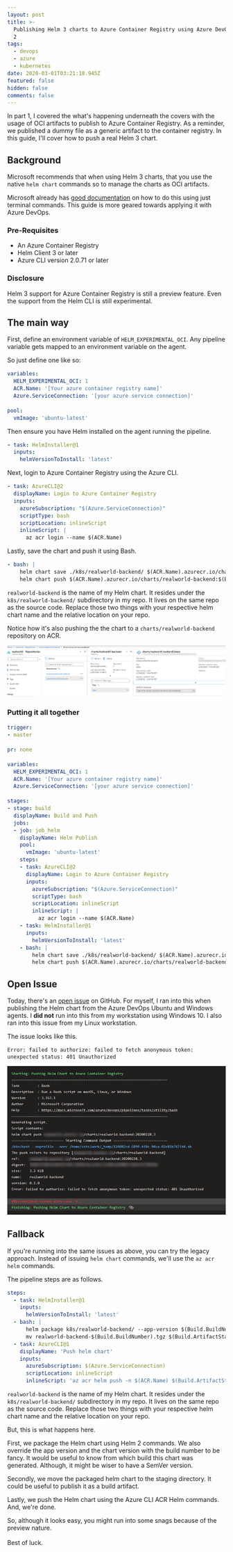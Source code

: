 ```yaml
---
layout: post
title: >-
  Publishing Helm 3 charts to Azure Container Registry using Azure DevOps - Part
  2
tags:
  - devops
  - azure
  - kubernetes
date: 2020-03-01T03:21:18.945Z
featured: false
hidden: false
comments: false
---
```

In part 1, I covered the what's happening underneath the covers with the usage of OCI artifacts to publish to Azure Container Registry. As a reminder, we published a dummy file as a generic artifact to the container registry. In this guide, I'll cover how to push a real Helm 3 chart.

<!--more-->

## Background

Microsoft recommends that when using Helm 3 charts, that you use the native `helm chart` commands so to manage the charts as OCI artifacts. 

Microsoft already has [good documentation](https://docs.microsoft.com/en-us/azure/container-registry/container-registry-helm-repos) on how to do this using just terminal commands. This guide is more geared towards applying it with Azure DevOps.

### Pre-Requisites

* An Azure Container Registry
* Helm Client 3 or later
* Azure CLI version 2.0.71 or later

### Disclosure

Helm 3 support for Azure Container Registry is still a preview feature. Even the support from the Helm CLI is still experimental.

## The main way

First, define an environment variable of `HELM_EXPERIMENTAL_OCI`. Any pipeline variable gets mapped to an environment variable on the agent. 

So just define one like so:

```yaml
variables:
  HELM_EXPERIMENTAL_OCI: 1
  ACR.Name: '[Your azure container registry name]'
  Azure.ServiceConnection: '[your azure service connection]'

pool:
  vmImage: 'ubuntu-latest'
```

Then ensure you have Helm installed on the agent running the pipeline.

```yaml
- task: HelmInstaller@1
  inputs:
    helmVersionToInstall: 'latest'
```

Next, login to Azure Container Registry using the Azure CLI.

```yaml
- task: AzureCLI@2
  displayName: Login to Azure Container Registry
  inputs:
    azureSubscription: "$(Azure.ServiceConnection)"
    scriptType: bash
    scriptLocation: inlineScript
    inlineScript: |
      az acr login --name $(ACR.Name)
```

Lastly, save the chart and push it using Bash.

```yaml
- bash: |
    helm chart save ./k8s/realworld-backend/ $(ACR.Name).azurecr.io/charts/realworld-backend:$(Build.BuildNumber)
    helm chart push $(ACR.Name).azurecr.io/charts/realworld-backend:$(Build.BuildNumber)
```

`realworld-backend` is the name of my Helm chart. It resides under the `k8s/realworld-backend/` subdirectory in my repo. It lives on the same repo as the source code. Replace those two things with your respective helm chart name and the relative location on your repo. 

Notice how it's also pushing the the chart to a `charts/realworld-backend` repository on ACR.

![](/assets/uploads/2020-02-29_23-05-58.png#wide "Uploaded Chart to Container Registry")

### Putting it all together

```yaml
trigger:
- master

pr: none

variables:
  HELM_EXPERIMENTAL_OCI: 1
  ACR.Name: '[Your azure container registry name]'
  Azure.ServiceConnection: '[your azure service connection]'

stages:
- stage: build
  displayName: Build and Push
  jobs:  
  - job: job_helm
    displayName: Helm Publish
    pool:
      vmImage: 'ubuntu-latest'
    steps:
    - task: AzureCLI@2
      displayName: Login to Azure Container Registry
      inputs:
        azureSubscription: "$(Azure.ServiceConnection)"
        scriptType: bash
        scriptLocation: inlineScript
        inlineScript: |
          az acr login --name $(ACR.Name)
    - task: HelmInstaller@1
      inputs:
        helmVersionToInstall: 'latest'
    - bash: |
        helm chart save ./k8s/realworld-backend/ $(ACR.Name).azurecr.io/charts/realworld-backend:latest
        helm chart push $(ACR.Name).azurecr.io/charts/realworld-backend:latest
```

## Open Issue

Today, there's an [open issue](https://github.com/helm/helm/issues/6214) on GitHub. For myself, I ran into this when publishing the Helm chart from the Azure DevOps Ubuntu and Windows agents. I **did not** run into this from my workstation using Windows 10. I also ran into this issue from my Linux workstation.

The issue looks like this. 

```
Error: failed to authorize: failed to fetch anonymous token: unexpected status: 401 Unauthorized
```

![](/assets/uploads/2020-02-29_23-12-19.png "Helm chart push issue")

## Fallback

If you're running into the same issues as above, you can try the legacy approach. Instead of issuing `helm chart` commands, we'll use the `az acr helm` commands.

The pipeline steps are as follows.

```yaml
steps:
  - task: HelmInstaller@1
    inputs:
      helmVersionToInstall: 'latest'
  - bash: |
      helm package k8s/realworld-backend/ --app-version $(Build.BuildNumber) --version $(Build.BuildNumber)
      mv realworld-backend-$(Build.BuildNumber).tgz $(Build.ArtifactStagingDirectory)/
  - task: AzureCLI@1
    displayName: 'Push helm chart'
    inputs:
      azureSubscription: $(Azure.ServiceConnection)
      scriptLocation: inlineScript
      inlineScript: 'az acr helm push -n $(ACR.Name) $(Build.ArtifactStagingDirectory)/realworld-backend-$(Build.BuildNumber).tgz'
```

`realworld-backend` is the name of my Helm chart. It resides under the `k8s/realworld-backend/` subdirectory in my repo. It lives on the same repo as the source code. Replace those two things with your respective helm chart name and the relative location on your repo. 

But, this is what happens here.

First, we package the Helm chart using Helm 2 commands. We also override the app version and the chart version with the build number to be fancy. It would be useful to know from which build this chart was generated. Although, it might be wiser to have a SemVer version.

Secondly, we move the packaged helm chart to the staging directory. It could be useful to publish it as a build artifact. 

Lastly, we push the Helm chart using the Azure CLI ACR Helm commands. And, we're done.



So, although it looks easy, you might run into some snags because of the preview nature. \
\
Best of luck.
